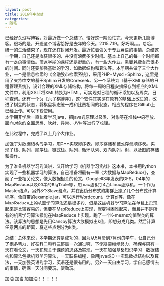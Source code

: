 ```yaml
---
layout: post
title: 2016年中总结 
categories:
- 随笔
---
```


<div class="message">
	已经好久没写博客，对最近做一个总结了。恰好这一阶段忙完，今天更新几篇博客。很巧的是，开通这个博客恰好是去年的今天。2015.7.19。好巧啊。。。哈哈。研一的生活结束了，现在还在封闭开发。最近忙着做关于专业英语的事情。总结这一学期，自己还是收获很多的，并没有浪费多少时间。基本上自己的每一个时间都有一定的事情做。而这学期的课程还是挺重的，有一些大作业，需要耗费自己很多的时间。同时还要加强基础的学习，如数据结构和算法等。本学期共做了三个大作业，一个是信息检索的《金融股市检索系统》，采用PHP+Mysql+Sphinx，这里是用了支持中文的基于Sphinx开发的Coreseek。另一个系统为《基于XML存储的日程管理系统》，设计合理的XML存储结构，将每一周的日程安排保存到相应的XML文件中，利用XSLT将XML转换为HTML，可实现对日程的循环添加以及周次，日程查询。还有一个为《六子棋博弈》，这个软件其实是在原有的基础上改进的，改进了棋盘的状态，将棋盘状态统一成和比赛相同的状态。相应的程序在Github上已经上传。可以下载使用。
</div>
本学期开学后一直忙着学习java，把java的原理以及类、对象等在堆栈中的存放、面向对象的全面思想、映射、异常、JVM等进行了梳理。

在此过程中，完成了以上几个大作业。

加强了对数据结构的学习，用C++实现顺序表，顺序存储和链式存储顺序表。实现了栈、队列，顺序栈、链式栈。队列，循环队列、双向队列。树，以及图的存储和操作。

为了准备机器学习的演讲，又开始学习《机器学习实战》这本书，本书用Python实现了一些机器学习的算法，自己准备将最有一章《大数据与MapReduce》，查阅了一些相关论文，像大数据相关的论文，Google03年发表的GFS，04年的MapReduce以及06年的BigTable等，用mac虚拟了4台Linux虚拟机，一个作为Master结点，另外3个Slave结点。并在此伪分布式的集群上跑了几个分布式计算程序，像自带的example.jar，可以运行Wordcount，计算pi等。像在MapReduce上的机器学习算法还是很多的，但是这些机器学习算法在单机上实现起来是比较容易的，但要在MapReduce上实现，就变得困难起来，而且并不是所有的机器学习算法都能在MapReduce上实现。跑了一个K-means均值聚类的算法。该算法的思想是先用Canopy算法大致模拟出k值，即想分成几类。然后计算任意两点的距离，将这些点划分为k类。

总结：总体来说，本学期还算是成功的，因为从5月份到7月份的学车，让自己分了很多精力，好在科二和科三都是一次通过啊。下学期要继续努力，确保每周有一天在看论文，一天在想关于课题的思路及实现，一天在加强基础知识学习，数据结构和算法包括机器学习算法，一天联系编程，像用java或C++实现数据结构以及算法，一天加强英语的学习，英语还是很有用的。另外一天自由学习，学自己感情去的事情，确保一天时间要玩，使劲玩。

加油 加油 加加油！！！！！
